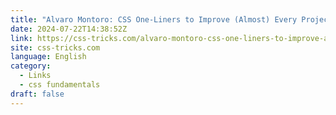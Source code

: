 ```yaml
---
title: "Alvaro Montoro: CSS One-Liners to Improve (Almost) Every Project"
date: 2024-07-22T14:38:52Z
link: https://css-tricks.com/alvaro-montoro-css-one-liners-to-improve-almost-every-project/?utm_medium=RSS&utm_source=news.12bit.vn
site: css-tricks.com
language: English
category:
  - Links
  - css fundamentals
draft: false
---
```

